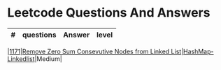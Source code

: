 # Leetcode Questions And Answers
| # | questions | Answer | level |
|---|-----------|--------|-------|

|[1171](https://leetcode.com/problems/remove-zero-sum-consecutive-nodes-from-linked-list/)|[Remove Zero Sum Consevutive Nodes from Linked List](python/1171RemoveZeroSumConsecutiveNodesfromLinkedList/question.md)|[HashMap-Linkedlist](python/1171RemoveZeroSumConsecutiveNodesfromLinkedList/hashmap_linkedlist_python.py)|Medium|
